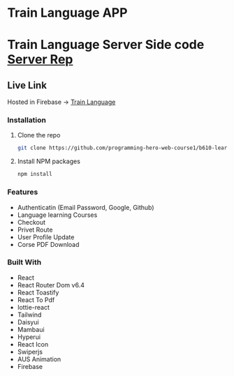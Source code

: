 # Train Language APP
# Train Language Server Side code [Server Rep](https://github.com/imran-mridha/train-language-server)

## Live Link

Hosted in Firebase -> [Train Language](https://train-language.web.app/)

### Installation
1. Clone the repo
   ```sh
   git clone https://github.com/programming-hero-web-course1/b610-learning-platform-client-side-imran-mridha
   ```
2. Install NPM packages
   ```sh
   npm install
   ```

### Features

* Authenticatin (Email Password, Google, Github)
* Language learning Courses
* Checkout
* Privet Route
* User Profile Update
* Corse PDF Download

### Built With

* React
* React Router Dom v6.4 
* React Toastify
* React To Pdf
* lottie-react
* Tailwind
* Daisyui
* Mambaui
* Hyperui
* React Icon
* Swiperjs
* AUS Animation
* Firebase


